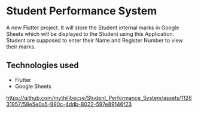 # Student Performance System

A new Flutter project.
It will store the Student internal marks in Google Sheets which will be displayed to the Student using this Application.
Student are supposed to enter their Name and Register Number to view their marks.

## Technologies used
- Flutter
- Google Sheets

https://github.com/mythilibecse/Student_Performance_System/assets/112631957/58e5e0a5-990c-4ddb-8022-597e89146f23
